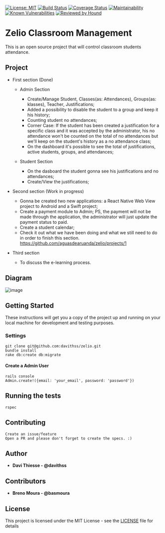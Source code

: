 [![License: MIT](https://img.shields.io/badge/License-MIT-green.svg)](https://opensource.org/licenses/MIT)
[![Build Status](https://travis-ci.org/aguasdearuanda/zelio.svg?branch=master)](https://travis-ci.org/aguasdearuanda/zelio)
[![Coverage Status](https://coveralls.io/repos/github/aguasdearuanda/zelio/badge.svg?branch=master)](https://coveralls.io/github/aguasdearuanda/zelio?branch=master)
[![Maintainability](https://api.codeclimate.com/v1/badges/36c92d1de2b023758c8f/maintainability)](https://codeclimate.com/github/aguasdearuanda/zelio/maintainability)
[![Known Vulnerabilities](https://snyk.io/test/github/aguasdearuanda/zelio/badge.svg?targetFile=Gemfile.lock)](https://snyk.io/test/github/aguasdearuanda/zelio)
[![Reviewed by Hound](https://img.shields.io/badge/Reviewed_by-Hound-8E64B0.svg)](https://houndci.com)

# Zelio Classroom Management

This is an open source project that will control classroom students attendance.

## Project

* First section (Done)
  - Admin Section
    - Create/Manage Student, Classes(as: Attendances), Groups(as: klasses), Teacher, Justifications;
    - Added a possibility to disable the student to a group and keep it his history;
    - Counting student no attendances;
    - Corner Case: If the student has been created a justification for a specific class and it was accepted by the administrator, his no attendance won't be counted on the total of no attendances but we'll keep on the student's history as a no attendance class;
    - On the dashboard it's possible to see the total of justifications, active students, groups, and attendances;
    
  - Student Section
    - On the dasboard the student gonna see his justifications and no attendances;
    - Create/View the justifications;

* Second section (Work in progress)
  - Gonna be created two new applications: a React Native Web View project to Android and a Swift project;
  - Create a payment module to Admin;
  PS, the payment will not be made through the application, the administrator will just update the payment status to paid.
  - Create a student calendar;
  - Check it out what we have been doing and what we still need to do in order to finish this section. https://github.com/aguasdearuanda/zelio/projects/1

* Third section
  - To discuss the e-learning process.

## Diagram

![image](https://user-images.githubusercontent.com/104600/64392807-d441e880-d024-11e9-80bc-410984139cef.png)


## Getting Started

These instructions will get you a copy of the project up and running on your local machine for development and testing purposes.

### Settings

```
git clone git@github.com:davithss/zelio.git
bundle install
rake db:create db:migrate
```
#### Create a Admin User
```
rails console
Admin.create!({email: 'your_email', password: 'password'})
```

## Running the tests

```
rspec
```

## Contributing
```
Create an issue/feature
Open a PR and please don't forget to create the specs. :)
```

## Author

* **Davi Thiesse - @davithss**

## Contributors

* **Breno Moura - @basmoura**

## License
This project is licensed under the MIT License - see the [LICENSE](LICENSE) file for details
